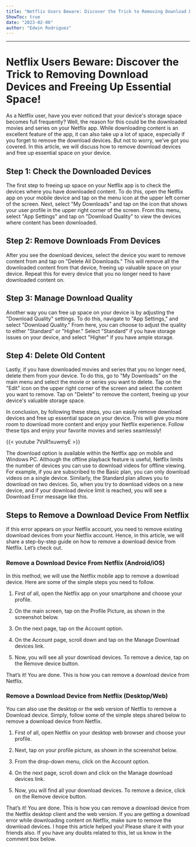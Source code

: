 ```yaml
---
title: "Netflix Users Beware: Discover the Trick to Removing Download Devices and Freeing Up Essential Space!"
ShowToc: true 
date: "2023-02-06"
author: "Edwin Rodriguez"
---
```

*****
# Netflix Users Beware: Discover the Trick to Removing Download Devices and Freeing Up Essential Space!

As a Netflix user, have you ever noticed that your device's storage space becomes full frequently? Well, the reason for this could be the downloaded movies and series on your Netflix app. While downloading content is an excellent feature of the app, it can also take up a lot of space, especially if you forget to remove the download devices. But not to worry, we’ve got you covered. In this article, we will discuss how to remove download devices and free up essential space on your device.

## Step 1: Check the Downloaded Devices

The first step to freeing up space on your Netflix app is to check the devices where you have downloaded content. To do this, open the Netflix app on your mobile device and tap on the menu icon at the upper left corner of the screen. Next, select "My Downloads" and tap on the icon that shows your user profile in the upper right corner of the screen. From this menu, select "App Settings" and tap on "Download Quality" to view the devices where content has been downloaded.

## Step 2: Remove Downloads From Devices

After you see the download devices, select the device you want to remove content from and tap on "Delete All Downloads." This will remove all the downloaded content from that device, freeing up valuable space on your device. Repeat this for every device that you no longer need to have downloaded content on. 

## Step 3: Manage Download Quality

Another way you can free up space on your device is by adjusting the "Download Quality" settings. To do this, navigate to "App Settings," and select "Download Quality." From here, you can choose to adjust the quality to either "Standard" or "Higher." Select "Standard" if you have storage issues on your device, and select "Higher" if you have ample storage.

## Step 4: Delete Old Content

Lastly, if you have downloaded movies and series that you no longer need, delete them from your device. To do this, go to "My Downloads" on the main menu and select the movie or series you want to delete. Tap on the "Edit" icon on the upper right corner of the screen and select the content you want to remove. Tap on "Delete" to remove the content, freeing up your device's valuable storage space.

In conclusion, by following these steps, you can easily remove download devices and free up essential space on your device. This will give you more room to download more content and enjoy your Netflix experience. Follow these tips and enjoy your favorite movies and series seamlessly!

{{< youtube 7VsR1xuwmyE >}} 



The download option is available within the Netflix app on mobile and Windows PC. Although the offline playback feature is useful, Netflix limits the number of devices you can use to download videos for offline viewing.
For example, if you are subscribed to the Basic plan, you can only download videos on a single device. Similarly, the Standard plan allows you to download on two devices. So, when you try to download videos on a new device, and if your download device limit is reached, you will see a Download Error message like this.


 
## Steps to Remove a Download Device From Netflix


If this error appears on your Netflix account, you need to remove existing download devices from your Netflix account. Hence, in this article, we will share a step-by-step guide on how to remove a download device from Netflix. Let’s check out.

 
### Remove a Download Device From Netflix (Android/iOS)


In this method, we will use the Netflix mobile app to remove a download device. Here are some of the simple steps you need to follow.
1. First of all, open the Netflix app on your smartphone and choose your profile.

2. On the main screen, tap on the Profile Picture, as shown in the screenshot below.

3. On the next page, tap on the Account option.

4. On the Account page, scroll down and tap on the Manage Download devices link.

5. Now, you will see all your download devices. To remove a device, tap on the Remove device button.

That’s it! You are done. This is how you can remove a download device from Netflix.

 
### Remove a Download Device from Netflix (Desktop/Web)


You can also use the desktop or the web version of Netflix to remove a Download device. Simply, follow some of the simple steps shared below to remove a download device from Netflix.
1. First of all, open Netflix on your desktop web browser and choose your profile.

2. Next, tap on your profile picture, as shown in the screenshot below.

3. From the drop-down menu, click on the Account option.

4. On the next page, scroll down and click on the Manage download devices link.

5. Now, you will find all your download devices. To remove a device, click on the Remove device button.

That’s it! You are done. This is how you can remove a download device from the Netflix desktop client and the web version.
If you are getting a download error while downloading content on Netflix, make sure to remove the download devices. I hope this article helped you! Please share it with your friends also. If you have any doubts related to this, let us know in the comment box below.





